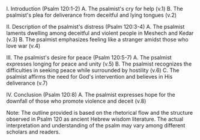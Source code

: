 I. Introduction (Psalm 120:1-2)
    A. The psalmist's cry for help (v.1)
    B. The psalmist's plea for deliverance from deceitful and lying tongues (v.2)

II. Description of the psalmist's distress (Psalm 120:3-4)
    A. The psalmist laments dwelling among deceitful and violent people in Meshech and Kedar (v.3)
    B. The psalmist emphasizes feeling like a stranger amidst those who love war (v.4)

III. The psalmist's desire for peace (Psalm 120:5-7)
    A. The psalmist expresses longing for peace and unity (v.5)
    B. The psalmist recognizes the difficulties in seeking peace while surrounded by hostility (v.6)
    C. The psalmist affirms the need for God's intervention and believes in His deliverance (v.7)

IV. Conclusion (Psalm 120:8)
    A. The psalmist expresses hope for the downfall of those who promote violence and deceit (v.8)

Note: The outline provided is based on the rhetorical flow and the structure observed in Psalm 120 as ancient Hebrew wisdom literature. The actual interpretation and understanding of the psalm may vary among different scholars and readers.